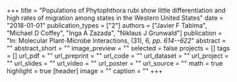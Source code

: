 +++
title = "Populations of Phytophthora rubi show little differentiation and high rates of migration among states in the Western United States"
date = "2018-01-01"
publication_types = ["2"]
authors = ["Javier F Tabima", "Michael D Coffey", "Inga A Zazada", "Niklaus J Grunwald"]
publication = "In: Molecular Plant-Microbe Interactions, (31), 6, _pp. 614--622_"
abstract = ""
abstract_short = ""
image_preview = ""
selected = false
projects = []
tags = []
url_pdf = ""
url_preprint = ""
url_code = ""
url_dataset = ""
url_project = ""
url_slides = ""
url_video = ""
url_poster = ""
url_source = ""
math = true
highlight = true
[header]
image = ""
caption = ""
+++
